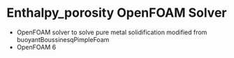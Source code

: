 # Enthalpy_porosity OpenFOAM Solver 
- OpenFOAM solver to solve pure metal solidification modified from buoyantBoussinesqPimpleFoam 
- OpenFOAM 6

